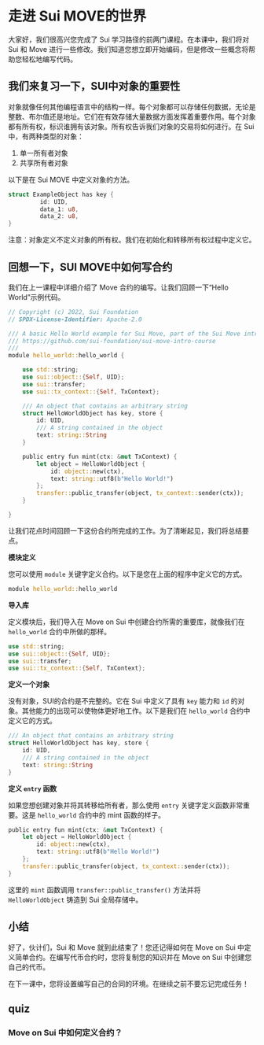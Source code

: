 # 走进 Sui MOVE的世界

大家好，我们很高兴您完成了 Sui 学习路径的前两门课程。在本课中，我们将对 Sui 和 Move 进行一些修改。我们知道您想立即开始编码，但是修改一些概念将帮助您轻松地编写代码。

## 我们来复习一下，SUI中对象的重要性

对象就像任何其他编程语言中的结构一样。每个对象都可以存储任何数据，无论是整数、布尔值还是地址。它们在有效存储大量数据方面发挥着重要作用。每个对象都有所有权，标识谁拥有该对象。所有权告诉我们对象的交易将如何进行。在 Sui 中，有两种类型的对象：

1.  单一所有者对象
2.  共享所有者对象

以下是在  Sui MOVE 中定义对象的方法。

```rust
struct ExampleObject has key {
		 id: UID,
		 data_1: u8,
		 data_2: u8,
}
```

注意：对象定义不定义对象的所有权。我们在初始化和转移所有权过程中定义它。

## 回想一下，SUI MOVE中如何写合约

我们在上一课程中详细介绍了 Move 合约的编写。让我们回顾一下“Hello World”示例代码。

```rust
// Copyright (c) 2022, Sui Foundation
// SPDX-License-Identifier: Apache-2.0

/// A basic Hello World example for Sui Move, part of the Sui Move intro course:
/// https://github.com/sui-foundation/sui-move-intro-course
/// 
module hello_world::hello_world {

    use std::string;
    use sui::object::{Self, UID};
    use sui::transfer;
    use sui::tx_context::{Self, TxContext};

    /// An object that contains an arbitrary string
    struct HelloWorldObject has key, store {
        id: UID,
        /// A string contained in the object
        text: string::String
    }

    public entry fun mint(ctx: &mut TxContext) {
        let object = HelloWorldObject {
            id: object::new(ctx),
            text: string::utf8(b"Hello World!")
        };
        transfer::public_transfer(object, tx_context::sender(ctx));
    }

}
```

让我们花点时间回顾一下这份合约所完成的工作。为了清晰起见，我们将总结要点。

 **模块定义**

您可以使用 `module` 关键字定义合约。以下是您在上面的程序中定义它的方式。

```rust
module hello_world::hello_world
```

 **导入库**

定义模块后，我们导入在 Move on Sui 中创建合约所需的重要库，就像我们在 `hello_world` 合约中所做的那样。

```rust
use std::string;
use sui::object::{Self, UID};
use sui::transfer;
use sui::tx_context::{Self, TxContext};
```

 **定义一个对象**

没有对象，SUI的合约是不完整的。它在 Sui 中定义了具有 `key` 能力和 `id` 的对象。其他能力的出现可以使物体更好地工作。以下是我们在 `hello_world` 合约中定义它的方式。

```rust
/// An object that contains an arbitrary string
struct HelloWorldObject has key, store {
    id: UID,
    /// A string contained in the object
    text: string::String
}
```

**定义 `entry` 函数**

如果您想创建对象并将其转移给所有者，那么使用 `entry` 关键字定义函数非常重要。这是 `hello_world` 合约中的 mint 函数的样子。

```rust
public entry fun mint(ctx: &mut TxContext) {
    let object = HelloWorldObject {
        id: object::new(ctx),
        text: string::utf8(b"Hello World!")
    };
    transfer::public_transfer(object, tx_context::sender(ctx));
}
```

这里的 `mint` 函数调用 `transfer::public_transfer()` 方法并将 `HelloWorldObject` 铸造到 Sui 全局存储中。

## 小结

好了，伙计们，Sui 和 Move 就到此结束了！您还记得如何在 Move on Sui 中定义简单合约。在编写代币合约时，您将复制您的知识并在 Move on Sui 中创建您自己的代币。

在下一课中，您将设置编写自己的合同的环境。在继续之前不要忘记完成任务！

## quiz

### Move on Sui 中如何定义合约？